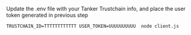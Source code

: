 
Update the .env file with your Tanker Trustchain info, 
and place the user token generated in previous step

```shell
TRUSTCHAIN_ID=TTTTTTTTTTTT USER_TOKEN=UUUUUUUUUU  node client.js
```